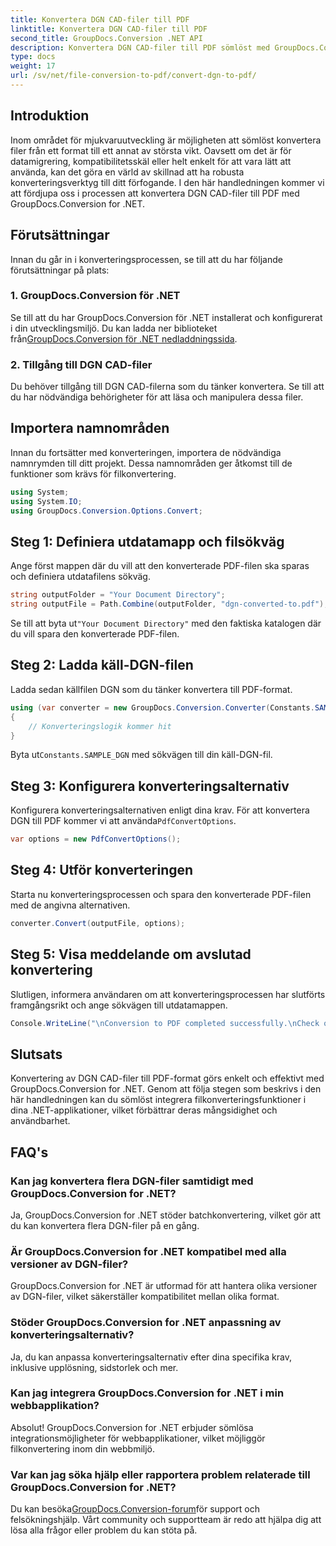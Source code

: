 ```yaml
---
title: Konvertera DGN CAD-filer till PDF
linktitle: Konvertera DGN CAD-filer till PDF
second_title: GroupDocs.Conversion .NET API
description: Konvertera DGN CAD-filer till PDF sömlöst med GroupDocs.Conversion for .NET. Integrera filkonverteringsfunktioner enkelt i dina .NET-applikationer.
type: docs
weight: 17
url: /sv/net/file-conversion-to-pdf/convert-dgn-to-pdf/
---
```

## Introduktion
Inom området för mjukvaruutveckling är möjligheten att sömlöst konvertera filer från ett format till ett annat av största vikt. Oavsett om det är för datamigrering, kompatibilitetsskäl eller helt enkelt för att vara lätt att använda, kan det göra en värld av skillnad att ha robusta konverteringsverktyg till ditt förfogande. I den här handledningen kommer vi att fördjupa oss i processen att konvertera DGN CAD-filer till PDF med GroupDocs.Conversion for .NET.
## Förutsättningar
Innan du går in i konverteringsprocessen, se till att du har följande förutsättningar på plats:
### 1. GroupDocs.Conversion för .NET
 Se till att du har GroupDocs.Conversion för .NET installerat och konfigurerat i din utvecklingsmiljö. Du kan ladda ner biblioteket från[GroupDocs.Conversion för .NET nedladdningssida](https://releases.groupdocs.com/conversion/net/).
### 2. Tillgång till DGN CAD-filer
Du behöver tillgång till DGN CAD-filerna som du tänker konvertera. Se till att du har nödvändiga behörigheter för att läsa och manipulera dessa filer.

## Importera namnområden
Innan du fortsätter med konverteringen, importera de nödvändiga namnrymden till ditt projekt. Dessa namnområden ger åtkomst till de funktioner som krävs för filkonvertering.

```csharp
using System;
using System.IO;
using GroupDocs.Conversion.Options.Convert;
```

## Steg 1: Definiera utdatamapp och filsökväg
Ange först mappen där du vill att den konverterade PDF-filen ska sparas och definiera utdatafilens sökväg.
```csharp
string outputFolder = "Your Document Directory";
string outputFile = Path.Combine(outputFolder, "dgn-converted-to.pdf");
```
 Se till att byta ut`"Your Document Directory"` med den faktiska katalogen där du vill spara den konverterade PDF-filen.
## Steg 2: Ladda käll-DGN-filen
Ladda sedan källfilen DGN som du tänker konvertera till PDF-format.
```csharp
using (var converter = new GroupDocs.Conversion.Converter(Constants.SAMPLE_DGN))
{
    // Konverteringslogik kommer hit
}
```
 Byta ut`Constants.SAMPLE_DGN` med sökvägen till din käll-DGN-fil.
## Steg 3: Konfigurera konverteringsalternativ
 Konfigurera konverteringsalternativen enligt dina krav. För att konvertera DGN till PDF kommer vi att använda`PdfConvertOptions`.
```csharp
var options = new PdfConvertOptions();
```
## Steg 4: Utför konverteringen
Starta nu konverteringsprocessen och spara den konverterade PDF-filen med de angivna alternativen.
```csharp
converter.Convert(outputFile, options);
```
## Steg 5: Visa meddelande om avslutad konvertering
Slutligen, informera användaren om att konverteringsprocessen har slutförts framgångsrikt och ange sökvägen till utdatamappen.
```csharp
Console.WriteLine("\nConversion to PDF completed successfully.\nCheck output in {0}", outputFolder);
```

## Slutsats
Konvertering av DGN CAD-filer till PDF-format görs enkelt och effektivt med GroupDocs.Conversion for .NET. Genom att följa stegen som beskrivs i den här handledningen kan du sömlöst integrera filkonverteringsfunktioner i dina .NET-applikationer, vilket förbättrar deras mångsidighet och användbarhet.
## FAQ's
### Kan jag konvertera flera DGN-filer samtidigt med GroupDocs.Conversion for .NET?
Ja, GroupDocs.Conversion for .NET stöder batchkonvertering, vilket gör att du kan konvertera flera DGN-filer på en gång.
### Är GroupDocs.Conversion for .NET kompatibel med alla versioner av DGN-filer?
GroupDocs.Conversion for .NET är utformad för att hantera olika versioner av DGN-filer, vilket säkerställer kompatibilitet mellan olika format.
### Stöder GroupDocs.Conversion for .NET anpassning av konverteringsalternativ?
Ja, du kan anpassa konverteringsalternativ efter dina specifika krav, inklusive upplösning, sidstorlek och mer.
### Kan jag integrera GroupDocs.Conversion for .NET i min webbapplikation?
Absolut! GroupDocs.Conversion for .NET erbjuder sömlösa integrationsmöjligheter för webbapplikationer, vilket möjliggör filkonvertering inom din webbmiljö.
### Var kan jag söka hjälp eller rapportera problem relaterade till GroupDocs.Conversion for .NET?
 Du kan besöka[GroupDocs.Conversion-forum](https://forum.groupdocs.com/c/conversion/11)för support och felsökningshjälp. Vårt community och supportteam är redo att hjälpa dig att lösa alla frågor eller problem du kan stöta på.